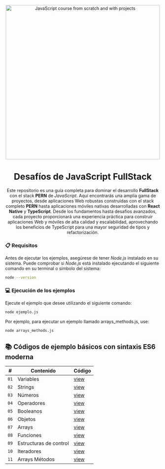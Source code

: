 <div align="center">

<img alt="JavaScript course from scratch and with projects" src="https://res.cloudinary.com/dozvvpar9/image/upload/v1699231920/js-modern-course/course-cover_ko9zas.jpg" width="500" />

# Desafíos de JavaScript FullStack

Este repositorio es una guía completa para dominar el desarrollo **FullStack** con el stack **PERN** de *JavaScript*. Aquí encontrarás una amplia gama de proyectos, desde aplicaciones Web robustas construidas con el stack completo **PERN** hasta aplicaciones móviles nativas desarrolladas con **React Native** y **TypeScript**. Desde los fundamentos hasta desafíos avanzados, cada proyecto proporcionará una experiencia práctica para construir aplicaciones Web y móviles de alta calidad y escalabilidad, aprovechando los beneficios de TypeScript para una mayor seguridad de tipos y refactorización.
</div>

### 📋 Requisitos
Antes de ejecutar los ejemplos, asegúrese de tener *Node.js* instalado en su sistema. Puede comprobar si *Node.js* está instalado ejecutando el siguiente comando en su terminal o símbolo del sistema:

```bash
node --version
```
### 💻 Ejecución de los ejemplos
Ejecute el ejemplo que desee utilizando el siguiente comando:

```bash
node ejemplo.js
```
Por ejemplo, para ejecutar un ejemplo llamado arrays_methods.js, use:

```bash
node arrays_methods.js
```
## 📚 Códigos de ejemplo básicos con sintaxis ES6 moderna

| # | Contenido | Código |
| --- | --- | --- |
| `01` | Variables | [view](web/example/variables.js) |
| `02` | Strings | [view](web/example/strings.js) |
| `03` | Números | [view]() |
| `04` | Operadores | [view]() |
| `05` | Booleanos | [view]() |
| `06` | Objetos | [view]() |
| `07` | Arrays | [view]() |
| `08` | Funciones | [view]() |
| `09` | Estructuras de control | [view]() |
| `10` | Iteradores | [view]() |
| `11` | Arrays Métodos | [view]() |